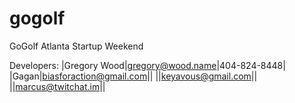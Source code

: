 gogolf
======

GoGolf Atlanta Startup Weekend

Developers:
|Gregory Wood|gregory@wood.name|404-824-8448|
|Gagan|biasforaction@gmail.com||
||keyavous@gmail.com||
||marcus@twitchat.im||